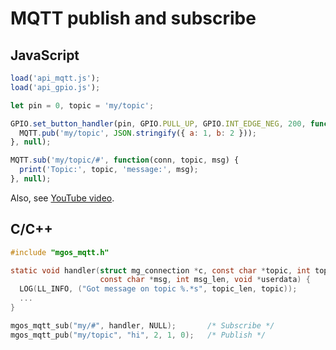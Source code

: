 # MQTT publish and subscribe

## JavaScript

```javascript
load('api_mqtt.js');
load('api_gpio.js');

let pin = 0, topic = 'my/topic';

GPIO.set_button_handler(pin, GPIO.PULL_UP, GPIO.INT_EDGE_NEG, 200, function() {
  MQTT.pub('my/topic', JSON.stringify({ a: 1, b: 2 }));
}, null);

MQTT.sub('my/topic/#', function(conn, topic, msg) {
  print('Topic:', topic, 'message:', msg);
}, null);
```

Also, see [YouTube video](https://www.youtube.com/watch?v=8dvpeonjmC0).

## C/C++

```c
#include "mgos_mqtt.h"

static void handler(struct mg_connection *c, const char *topic, int topic_len,
                    const char *msg, int msg_len, void *userdata) {
  LOG(LL_INFO, ("Got message on topic %.*s", topic_len, topic));
  ...
}

mgos_mqtt_sub("my/#", handler, NULL);       /* Subscribe */
mgos_mqtt_pub("my/topic", "hi", 2, 1, 0);   /* Publish */
```
